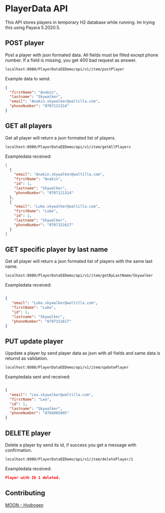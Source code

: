 # PlayerData API

This API stores players in temporary H2 database while running. 
Im trying this using Payara 5.2020.5.

## POST player

Post a player with json formated data. 
All fields must be filled except phone number. If a field is missing, you get 400 bad request as answer.

```html
localhost:8080/PlayerDataEEDemo/api/v1/item/postPlayer
```
Example data to send:
```json
{
  "firstName": "Anakin",
  "lastname": "Skywalker",
  "email": "Anakin.skywalker@waltilla.com",
  "phoneNumber": "0707121314"
}
```


## GET all players

Get all player will return a json formated list of players.

```html
localhost:8080/PlayerDataEEDemo/api/v1/item/getAllPlayers
```
Exampledata received:
```json
[
  {
    "email": "Anakin.skywalker@waltilla.com",
    "firstName": "Anakin",
    "id": 1,
    "lastname": "Skywalker",
    "phoneNumber": "0707121314"
  },
  {
    "email": "Luke.skywalker@waltilla.com",
    "firstName": "Luke",
    "id": 2,
    "lastname": "Skywalker",
    "phoneNumber": "0707151617"
  }
]
```


## GET specific player by last name

Get all player will return a json formated list of players with the same last name.

```html
localhost:8080/PlayerDataEEDemo/api/v1/item/getByLastName/Skywalker
```
Exampledata received:

```json

{
   "email": "Luke.skywalker@waltilla.com",
   "firstName": "Luke",
   "id": 1,
   "lastname": "Skywalker",
   "phoneNumber": "0707151617"
}

```

## PUT update player

Uppdate a player by send player data as json with all fields and same data is returnd as validation.

```html
localhost:8080/PlayerDataEEDemo/api/v1/item/updatePlayer
```
Exampledata sent and received:

```json

{
  "email": "Lea.skywalker@waltilla.com",
  "firstName": "Lea",
  "id": 1,
  "lastname": "Skywalker",
  "phoneNumber": "0704085005"
}

```

## DELETE player

Delete a player by send its id, if success you get a message with confirmation.

```html
localhost:8080/PlayerDataEEDemo/api/v1/item/deletePlayer/1
```
Exampledata received:

```json
Player with ID 1 deleted.
```

## Contributing

[MOON - Hydrogen](https://www.youtube.com/watch?v=SNE2oCZH_4k)
